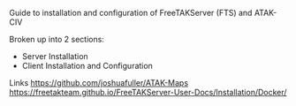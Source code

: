 Guide to installation and configuration of FreeTAKServer (FTS) and ATAK-CIV

Broken up into 2 sections:
  - Server Installation
  - Client Installation and Configuration


Links
https://github.com/joshuafuller/ATAK-Maps
https://freetakteam.github.io/FreeTAKServer-User-Docs/Installation/Docker/
